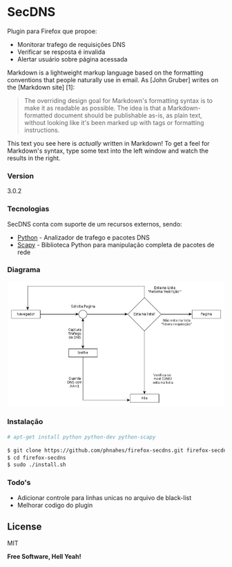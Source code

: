 # SecDNS

Plugin para Firefox que propoe:

  - Monitorar trafego de requisições DNS
  - Verificar se resposta é invalida 
  - Alertar usuário sobre página acessada

Markdown is a lightweight markup language based on the formatting conventions that people naturally use in email.  As [John Gruber] writes on the [Markdown site] [1]:

> The overriding design goal for Markdown's
> formatting syntax is to make it as readable
> as possible. The idea is that a
> Markdown-formatted document should be
> publishable as-is, as plain text, without
> looking like it's been marked up with tags
> or formatting instructions.

This text you see here is *actually* written in Markdown! To get a feel for Markdown's syntax, type some text into the left window and watch the results in the right.

### Version
3.0.2

### Tecnologias

SecDNS conta com suporte de um recursos externos, sendo:

* [Python] - Analizador de trafego e pacotes DNS
* [Scapy] - Biblioteca Python para manipulação completa de pacotes de rede

### Diagrama
![Diagrama](https://raw.githubusercontent.com/phnahes/firefox-secdns/master/doc/Plugin.jpg)

### Instalação

```sh
# apt-get install python python-dev python-scapy
```

```sh
$ git clone https://github.com/phnahes/firefox-secdns.git firefox-secdns
$ cd firefox-secdns
$ sudo ./install.sh
```

### Todo's

 - Adicionar controle para linhas unicas no arquivo de black-list
 - Melhorar codigo do plugin
 
License
----

MIT


**Free Software, Hell Yeah!**

[Scapy]:http://www.secdev.org/projects/scapy/
[Python]:https://www.python.org/